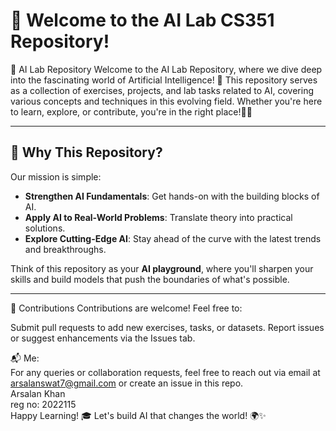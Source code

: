 # 🌟 Welcome to the AI Lab CS351 Repository!

🌟 AI Lab Repository Welcome to the AI Lab Repository, where we dive deep into the fascinating world of Artificial Intelligence! 🤖 This repository serves as a collection of exercises, projects, and lab tasks related to AI, covering various concepts and techniques in this evolving field. Whether you're here to learn, explore, or contribute, you're in the right place!🤖✨

---

## 🧠 Why This Repository?

Our mission is simple:

- **Strengthen AI Fundamentals**: Get hands-on with the building blocks of AI.
- **Apply AI to Real-World Problems**: Translate theory into practical solutions.
- **Explore Cutting-Edge AI**: Stay ahead of the curve with the latest trends and breakthroughs.

Think of this repository as your **AI playground**, where you'll sharpen your skills and build models that push the boundaries of what's possible.

---

🤝 Contributions
Contributions are welcome! Feel free to:

Submit pull requests to add new exercises, tasks, or datasets.
Report issues or suggest enhancements via the Issues tab.


📬 Me:<br>
For any queries or collaboration requests, feel free to reach out via email at arsalanswat7@gmail.com or create an issue in this repo.<br>
Arsalan Khan<br>
reg no: 2022115<br>
Happy Learning! 🎓 Let's build AI that changes the world! 🌍✨
